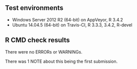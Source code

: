 ## Test environments

* Windows Server 2012 R2 (64-bit) on AppVeyor, R 3.4.2
* Ubuntu 14.04.5 (64-bit) on Travis-CI, R 3.3.3, 3.4.2, R-devel

## R CMD check results

There were no ERRORs or WARNINGs.

There was 1 NOTE about this being the first submission.
